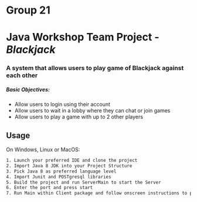 # Group 21
# Java Workshop Team Project - $Blackjack$
### A system that allows users to play game of Blackjack against each other
##### Basic Objectives:
 - Allow users to login using their account
 - Allow users to wait in a lobby where they can chat or join games
 - Allow users to play a game with up to 2 other players

## Usage
On Windows, Linux or MacOS:
```sh
1. Launch your preferred IDE and clone the project
2. Import Java 8 JDK into your Project Structure
3. Pick Java 8 as preferred language level
4. Import Junit and POSTgresql libraries
5. Build the project and run ServerMain to start the Server
6. Enter the port and press start
7. Run Main within Client package and follow onscreen instructions to proceed
```
